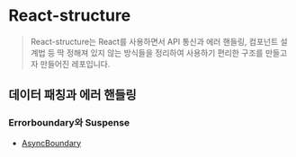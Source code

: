 # React-structure

> React-structure는 React를 사용하면서 API 통신과 에러 핸들링, 컴포넌트 설계법 등 딱 정해져 있지 않는 방식들을 정리하여 사용하기 편리한 구조를 만들고자 만들어진 레포입니다.

## 데이터 패칭과 에러 핸들링

### Errorboundary와 Suspense

- [AsyncBoundary](src/components/@base/AsyncBoundary/readme.md)
